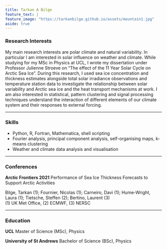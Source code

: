 ```yaml
---
title: Tarkan A Bilge
feature_text: |
feature_image: "https://tarkanbilge.github.io/assets/mountain1.jpg"
aside: true
---
```


### Research Interests

My main research interests are polar climate and natural variability. In particular I am interested in solar influence on weather and climate. While studying for my MSc in Physics at UCL, I wrote my dissertation under Professor Julienne Stroeve on “The effect of the 11 Year Solar Cycle on Arctic Sea Ice”. During this research, I used sea ice concentration and thickness estimates alongside total solar irradiance observations and temperature station data to investigate the relationship between solar variability and Arctic sea ice and the heat transport mechanisms at work. I am also interested in statistical, pattern clustering and signal processing techniques understand the interaction of different elements of our climate system and their responses to external forcing.  

---

### Skills

* Python, R, Fortran, Mathematica, shell scripting
* Fourier analysis, principal component analysis, self-organising maps, k-means clustering
* Weather and climate data analysis and visualisation

---

### Conferences

**Arctic Frontiers 2021**
Performance of Sea Ice Thickness Forecasts to Support Arctic Activities

Bilge, Tarkan (1); Fournier, Nicolas (1); Carneiro, Davi (1); Hume-Wright, Laura (1); Tietsche, Steffen (2); Bertino, Laurent (3) <br>
(1) UK Met Office, (2) ECMWF, (3) NERSC

---

### Education

**UCL**
Master of Science (MSc), Physics

**University of St Andrews**
Bachelor of Science (BSc), Physics

